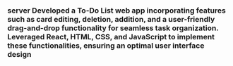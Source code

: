 ### server Developed a To-Do List web app incorporating features such as card editing, deletion, addition, and a user-friendly drag-and-drop functionality for seamless task organization. Leveraged React, HTML, CSS, and JavaScript to implement these functionalities, ensuring an optimal user interface design

